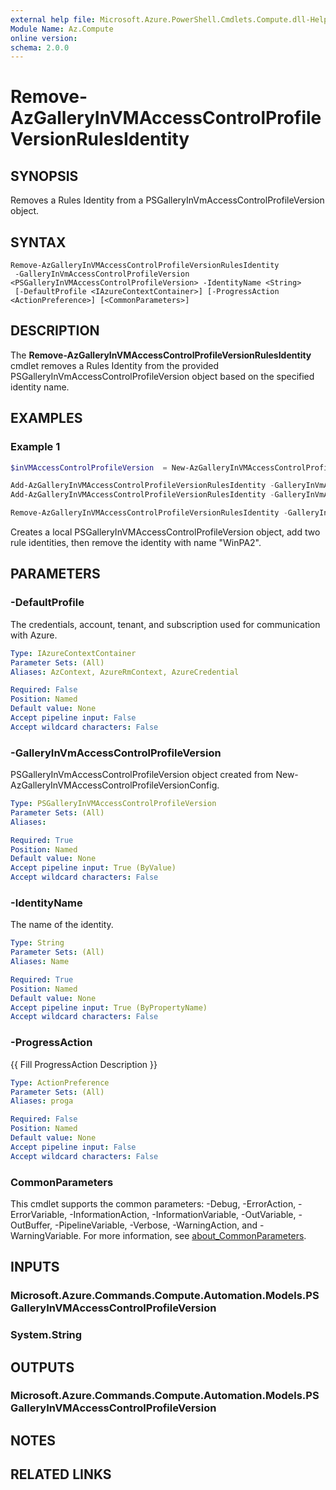 ```yaml
---
external help file: Microsoft.Azure.PowerShell.Cmdlets.Compute.dll-Help.xml
Module Name: Az.Compute
online version:
schema: 2.0.0
---
```


# Remove-AzGalleryInVMAccessControlProfileVersionRulesIdentity

## SYNOPSIS
Removes a Rules Identity from a PSGalleryInVmAccessControlProfileVersion object.

## SYNTAX

```
Remove-AzGalleryInVMAccessControlProfileVersionRulesIdentity
 -GalleryInVmAccessControlProfileVersion <PSGalleryInVMAccessControlProfileVersion> -IdentityName <String>
 [-DefaultProfile <IAzureContextContainer>] [-ProgressAction <ActionPreference>] [<CommonParameters>]
```

## DESCRIPTION
The **Remove-AzGalleryInVMAccessControlProfileVersionRulesIdentity** cmdlet removes a Rules Identity from the provided PSGalleryInVmAccessControlProfileVersion object based on the specified identity name.

## EXAMPLES

### Example 1
```powershell
$inVMAccessControlProfileVersion  = New-AzGalleryInVMAccessControlProfileVersionConfig -Name "myProfileVersion" -Location "West US 2" -Mode "Audit" -DefaultAccess "Deny" -TargetLocation @("West US 2")

Add-AzGalleryInVMAccessControlProfileVersionRulesIdentity -GalleryInVmAccessControlProfileVersion $inVMAccessControlProfileVersion -IdentityName "WinPA" -UserName "SYSTEM" -GroupName "Administrators" -ExePath "C:\Windows\System32\cscript.exe" -ProcessName "cscript" 
Add-AzGalleryInVMAccessControlProfileVersionRulesIdentity -GalleryInVmAccessControlProfileVersion $inVMAccessControlProfileVersion -IdentityName "WinPA2" -UserName "SYSTEM" -GroupName "Administrators" -ExePath "C:\Windows\System32\cscript.exe" -ProcessName "cscript" 

Remove-AzGalleryInVMAccessControlProfileVersionRulesIdentity -GalleryInVmAccessControlProfileVersion $inVMAccessControlProfileVersion -IdentityName "WinPA2"  
```

Creates a local PSGalleryInVMAccessControlProfileVersion object, add two rule identities, then remove the identity with name "WinPA2". 

## PARAMETERS

### -DefaultProfile
The credentials, account, tenant, and subscription used for communication with Azure.

```yaml
Type: IAzureContextContainer
Parameter Sets: (All)
Aliases: AzContext, AzureRmContext, AzureCredential

Required: False
Position: Named
Default value: None
Accept pipeline input: False
Accept wildcard characters: False
```

### -GalleryInVmAccessControlProfileVersion
PSGalleryInVmAccessControlProfileVersion object created from New-AzGalleryInVMAccessControlProfileVersionConfig.

```yaml
Type: PSGalleryInVMAccessControlProfileVersion
Parameter Sets: (All)
Aliases:

Required: True
Position: Named
Default value: None
Accept pipeline input: True (ByValue)
Accept wildcard characters: False
```

### -IdentityName
The name of the identity.

```yaml
Type: String
Parameter Sets: (All)
Aliases: Name

Required: True
Position: Named
Default value: None
Accept pipeline input: True (ByPropertyName)
Accept wildcard characters: False
```

### -ProgressAction
{{ Fill ProgressAction Description }}

```yaml
Type: ActionPreference
Parameter Sets: (All)
Aliases: proga

Required: False
Position: Named
Default value: None
Accept pipeline input: False
Accept wildcard characters: False
```

### CommonParameters
This cmdlet supports the common parameters: -Debug, -ErrorAction, -ErrorVariable, -InformationAction, -InformationVariable, -OutVariable, -OutBuffer, -PipelineVariable, -Verbose, -WarningAction, and -WarningVariable. For more information, see [about_CommonParameters](http://go.microsoft.com/fwlink/?LinkID=113216).

## INPUTS

### Microsoft.Azure.Commands.Compute.Automation.Models.PSGalleryInVMAccessControlProfileVersion

### System.String

## OUTPUTS

### Microsoft.Azure.Commands.Compute.Automation.Models.PSGalleryInVMAccessControlProfileVersion

## NOTES

## RELATED LINKS
